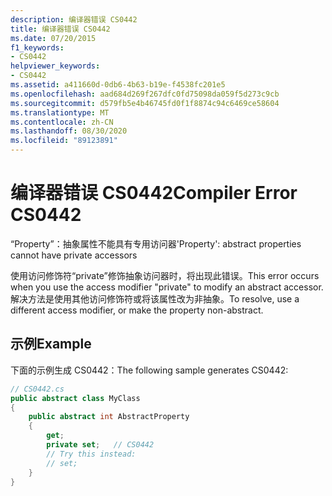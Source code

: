 ```yaml
---
description: 编译器错误 CS0442
title: 编译器错误 CS0442
ms.date: 07/20/2015
f1_keywords:
- CS0442
helpviewer_keywords:
- CS0442
ms.assetid: a411660d-0db6-4b63-b19e-f4538fc201e5
ms.openlocfilehash: aad684d269f267dfc0fd75098da059f5d273c9cb
ms.sourcegitcommit: d579fb5e4b46745fd0f1f8874c94c6469ce58604
ms.translationtype: MT
ms.contentlocale: zh-CN
ms.lasthandoff: 08/30/2020
ms.locfileid: "89123891"
---
```

# <a name="compiler-error-cs0442"></a><span data-ttu-id="eff58-103">编译器错误 CS0442</span><span class="sxs-lookup"><span data-stu-id="eff58-103">Compiler Error CS0442</span></span>
<span data-ttu-id="eff58-104">“Property”：抽象属性不能具有专用访问器</span><span class="sxs-lookup"><span data-stu-id="eff58-104">'Property': abstract properties cannot have private accessors</span></span>  
  
 <span data-ttu-id="eff58-105">使用访问修饰符“private”修饰抽象访问器时，将出现此错误。</span><span class="sxs-lookup"><span data-stu-id="eff58-105">This error occurs when you use the access modifier "private" to modify an abstract accessor.</span></span> <span data-ttu-id="eff58-106">解决方法是使用其他访问修饰符或将该属性改为非抽象。</span><span class="sxs-lookup"><span data-stu-id="eff58-106">To resolve, use a different access modifier, or make the property non-abstract.</span></span>  
  
## <a name="example"></a><span data-ttu-id="eff58-107">示例</span><span class="sxs-lookup"><span data-stu-id="eff58-107">Example</span></span>  
 <span data-ttu-id="eff58-108">下面的示例生成 CS0442：</span><span class="sxs-lookup"><span data-stu-id="eff58-108">The following sample generates CS0442:</span></span>  
  
```csharp  
// CS0442.cs  
public abstract class MyClass
{  
    public abstract int AbstractProperty
    {  
        get;  
        private set;   // CS0442  
        // Try this instead:  
        // set;  
    }  
}  
```
